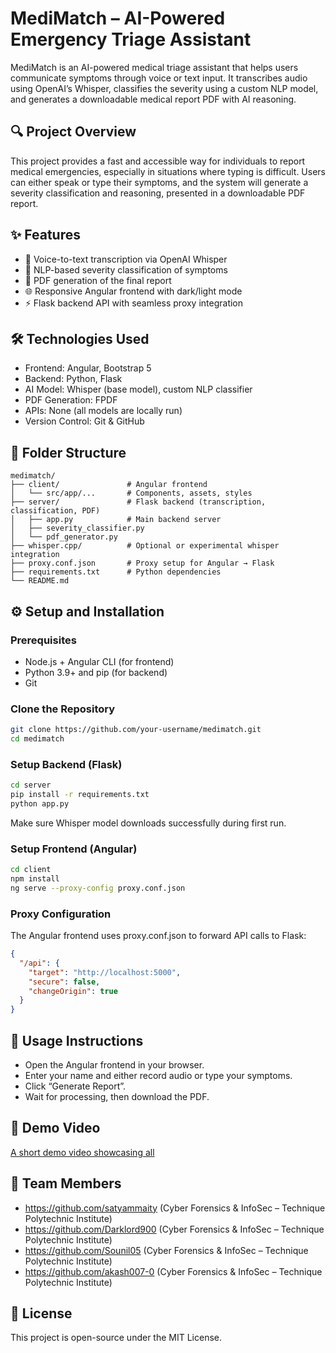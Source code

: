 # MediMatch – AI-Powered Emergency Triage Assistant

MediMatch is an AI-powered medical triage assistant that helps users communicate symptoms through voice or text input. It transcribes audio using OpenAI’s Whisper, classifies the severity using a custom NLP model, and generates a downloadable medical report PDF with AI reasoning.

## 🔍 Project Overview

This project provides a fast and accessible way for individuals to report medical emergencies, especially in situations where typing is difficult. Users can either speak or type their symptoms, and the system will generate a severity classification and reasoning, presented in a downloadable PDF report.

## ✨ Features

- 🎤 Voice-to-text transcription via OpenAI Whisper
- 🧠 NLP-based severity classification of symptoms
- 📄 PDF generation of the final report
- 🌐 Responsive Angular frontend with dark/light mode
- ⚡ Flask backend API with seamless proxy integration

## 🛠 Technologies Used

- Frontend: Angular, Bootstrap 5
- Backend: Python, Flask
- AI Model: Whisper (base model), custom NLP classifier
- PDF Generation: FPDF
- APIs: None (all models are locally run)
- Version Control: Git & GitHub

## 📁 Folder Structure

```
medimatch/
├── client/               # Angular frontend
│   └── src/app/...       # Components, assets, styles
├── server/               # Flask backend (transcription, classification, PDF)
│   ├── app.py            # Main backend server
│   ├── severity_classifier.py
│   └── pdf_generator.py
├── whisper.cpp/          # Optional or experimental whisper integration
├── proxy.conf.json       # Proxy setup for Angular → Flask
├── requirements.txt      # Python dependencies
└── README.md
```

## ⚙️ Setup and Installation

### Prerequisites

- Node.js + Angular CLI (for frontend)
- Python 3.9+ and pip (for backend)
- Git

### Clone the Repository

```bash
git clone https://github.com/your-username/medimatch.git
cd medimatch
```

### Setup Backend (Flask)

```bash
cd server
pip install -r requirements.txt
python app.py
```

Make sure Whisper model downloads successfully during first run.

### Setup Frontend (Angular)

```bash
cd client
npm install
ng serve --proxy-config proxy.conf.json
```

### Proxy Configuration

The Angular frontend uses proxy.conf.json to forward API calls to Flask:

```json
{
  "/api": {
    "target": "http://localhost:5000",
    "secure": false,
    "changeOrigin": true
  }
}
```

## 🧪 Usage Instructions

- Open the Angular frontend in your browser.
- Enter your name and either record audio or type your symptoms.
- Click “Generate Report”.
- Wait for processing, then download the PDF.

## 🎥 Demo Video
[A short demo video showcasing all
](https://drive.google.com/file/d/1QHfp4NXFyklHjhPA7XUvfMw3A-FoVTWz/view?usp=drive_link)

## 👥 Team Members
- https://github.com/satyammaity (Cyber Forensics & InfoSec – Technique Polytechnic Institute)
- https://github.com/Darklord900 (Cyber Forensics & InfoSec – Technique Polytechnic Institute)
- https://github.com/Sounil05 (Cyber Forensics & InfoSec – Technique Polytechnic Institute)
-  https://github.com/akash007-0 (Cyber Forensics & InfoSec – Technique Polytechnic Institute)

## 📄 License

This project is open-source under the MIT License.
